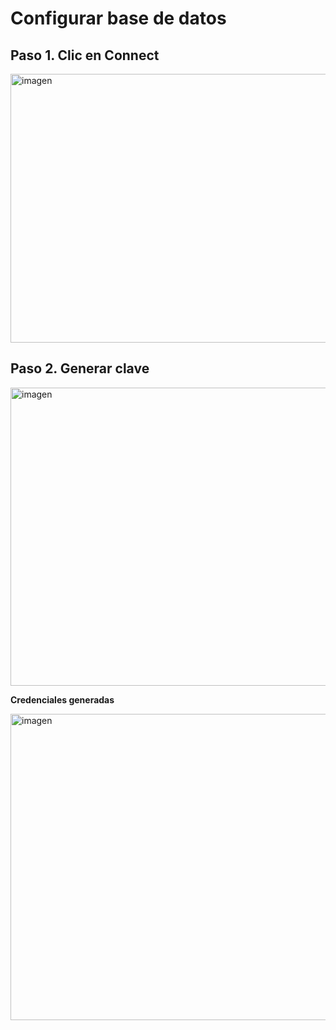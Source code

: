 # Configurar base de datos

## Paso 1. Clic en Connect

<img width="920" height="430" alt="imagen" src="https://github.com/user-attachments/assets/be206195-17f3-44de-9eef-f0f460b00ab8" />

## Paso 2. Generar clave

<img width="763" height="477" alt="imagen" src="https://github.com/user-attachments/assets/8c8729de-28d4-4120-b4da-2554019b5ed6" />  

**Credenciales generadas**  

<img width="653" height="490" alt="imagen" src="https://github.com/user-attachments/assets/6a066f35-8b63-44fc-b4bc-e9a5a87f1efb" />  



